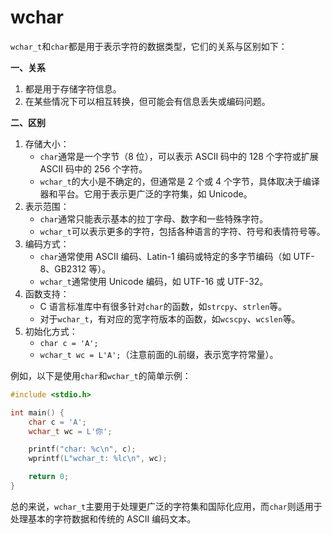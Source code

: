 # wchar

`wchar_t`和`char`都是用于表示字符的数据类型，它们的关系与区别如下：

**一、关系**

1. 都是用于存储字符信息。
2. 在某些情况下可以相互转换，但可能会有信息丢失或编码问题。

**二、区别**

1. 存储大小：
   * `char`通常是一个字节（8 位），可以表示 ASCII 码中的 128 个字符或扩展 ASCII 码中的 256 个字符。
   * `wchar_t`的大小是不确定的，但通常是 2 个或 4 个字节，具体取决于编译器和平台。它用于表示更广泛的字符集，如 Unicode。
2. 表示范围：
   * `char`通常只能表示基本的拉丁字母、数字和一些特殊字符。
   * `wchar_t`可以表示更多的字符，包括各种语言的字符、符号和表情符号等。
3. 编码方式：
   * `char`通常使用 ASCII 编码、Latin-1 编码或特定的多字节编码（如 UTF-8、GB2312 等）。
   * `wchar_t`通常使用 Unicode 编码，如 UTF-16 或 UTF-32。
4. 函数支持：
   * C 语言标准库中有很多针对`char`的函数，如`strcpy`、`strlen`等。
   * 对于`wchar_t`，有对应的宽字符版本的函数，如`wcscpy`、`wcslen`等。
5. 初始化方式：
   * `char c = 'A';`
   * `wchar_t wc = L'A';`（注意前面的`L`前缀，表示宽字符常量）。

例如，以下是使用`char`和`wchar_t`的简单示例：

```c
#include <stdio.h>

int main() {
    char c = 'A';
    wchar_t wc = L'你';

    printf("char: %c\n", c);
    wprintf(L"wchar_t: %lc\n", wc);

    return 0;
}
```

总的来说，`wchar_t`主要用于处理更广泛的字符集和国际化应用，而`char`则适用于处理基本的字符数据和传统的 ASCII 编码文本。
